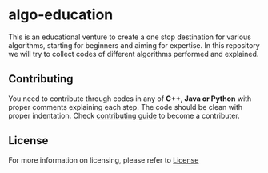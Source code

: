# algo-education
This is an educational venture to create a one stop destination for various algorithms, starting for beginners and aiming for expertise.
In this repository we will try to collect codes of different algorithms performed and explained. 

## Contributing
You need to contribute through codes in any of **C++, Java or Python** with proper comments explaining each step. The code should be clean with proper indentation. Check <a href = "https://github.com/prafulla-k-roy/algo-education/blob/main/CONTRIBUTING.md">contributing guide</a> to become a contributer.

## License
For more information on licensing, please refer to  <a href = "https://github.com/prafulla-k-roy/algo-education/blob/main/License">License
